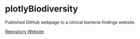 # plotlyBiodiversity

Published GitHub webpage to a clinical bacteria findings website.

[Repository Website](https://derekhuggens.github.io/plotlyBiodiversity/)
